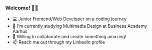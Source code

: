 ### Welcome! 👋😄

- 💻 Junior Frontend/Web Developer on a coding journey
- 🧠 I'm currently studying Multimedia Design at Business Academy Aarhus
- 🌱 Willing to collaborate and create something amazing!
- 📫 Reach me out through my LinkedIn profile
